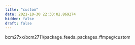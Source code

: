 ```yaml
---
title: "custom"
date: 2021-10-30 22:30:02.869274
hidden: false
draft: false
---
```


bcm27xx/bcm2711/package_feeds_packages_ffmpeg/custom

